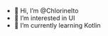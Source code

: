 - 👋 Hi, I’m @ChlorineIto
- 👀 I’m interested in UI
- 🌱 I’m currently learning Kotlin


<!---
ChlorineIto/ChlorineIto is a ✨ special ✨ repository because its `README.md` (this file) appears on your GitHub profile.
You can click the Preview link to take a look at your changes.
--->
